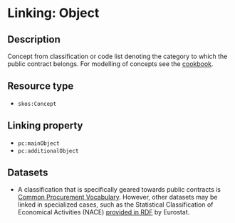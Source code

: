 # Linking: Object #

## Description ##

Concept from classification or code list denoting the category to which the public contract belongs. For modelling of concepts see the [cookbook](Cookbook_Object.md).

## Resource type ##

  * `skos:Concept`

## Linking property ##

  * `pc:mainObject`
  * `pc:additionalObject`

## Datasets ##

  * A classification that is specifically geared towards public contracts is [Common Procurement Vocabulary](http://purl.org/weso/cpv/). However, other datasets may be linked in specialized cases, such as the Statistical Classification of Economical Activities (NACE) [provided in RDF](http://thedatahub.org/dataset/eurostat-rdf) by Eurostat.